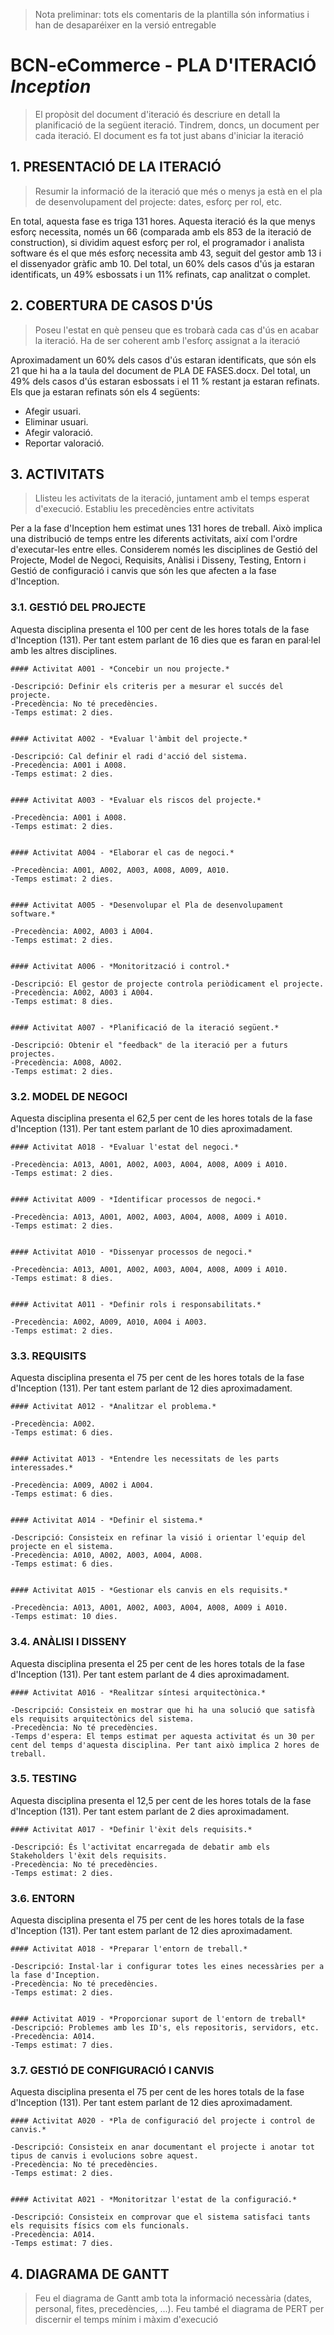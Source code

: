 ﻿> Nota preliminar: tots els comentaris de la plantilla són informatius i han de desaparéixer en la versió entregable

# BCN-eCommerce - PLA D'ITERACIÓ *Inception* #

> El propòsit del document d'iteració és descriure en detall la planificació de la següent iteració. Tindrem, doncs, un document per cada iteració. El document es fa tot just abans d'iniciar la iteració

## 1. PRESENTACIÓ DE LA ITERACIÓ ##

> Resumir la informació de la iteració que més o menys ja està en el pla de desenvolupament del projecte: dates, esforç per rol, etc.

En total, aquesta fase es triga 131 hores.
Aquesta iteració és la que menys esforç necessita, només un 66 (comparada amb els 853 de la iteració de construction), si dividim aquest esforç per rol,
el programador i analista software és el que més esforç necessita amb 43, seguit del gestor amb 13 i el dissenyador gràfic amb 10.
Del total, un 60% dels casos d'ús ja estaran identificats, un 49% esbossats i un 11% refinats, cap analitzat o complet.


## 2. COBERTURA DE CASOS D'ÚS ##

> Poseu l'estat en què penseu que es trobarà cada cas d'ús en acabar la iteració. Ha de ser coherent amb l'esforç assignat a la iteració

Aproximadament un 60% dels casos d'ús estaran identificats, que són els 21 que hi ha a la taula del document de PLA DE FASES.docx.
Del total, un 49% dels casos d'ús estaran esbossats i el 11 % restant ja estaran refinats. Els que ja estaran refinats són els 4 següents:
- Afegir usuari.
- Eliminar usuari.
- Afegir valoració.
- Reportar valoració.

## 3. ACTIVITATS ##

> Llisteu les activitats de la iteració, juntament amb el temps esperat d'execució. Establiu les precedències entre activitats

Per a la fase d'Inception hem estimat unes 131 hores de treball. Això implica una distribució de temps entre les diferents activitats, així com l'ordre d'executar-les entre elles.
Considerem només les disciplines de Gestió del Projecte, Model de Negoci, Requisits, Anàlisi i Disseny, Testing, Entorn i Gestió de configuració i canvis que són les que afecten
a la fase d'Inception.

### 3.1. GESTIÓ DEL PROJECTE 

Aquesta disciplina presenta el 100 per cent de les hores totals de la fase d'Inception (131). Per tant estem parlant de 16 dies que es faran en paral·lel amb les altres disciplines.
 
	
	
	#### Activitat A001 - *Concebir un nou projecte.* 

	-Descripció: Definir els criteris per a mesurar el succés del projecte.
	-Precedència: No té precedències.
	-Temps estimat: 2 dies.


	#### Activitat A002 - *Evaluar l'àmbit del projecte.* 

	-Descripció: Cal definir el radi d'acció del sistema.
	-Precedència: A001 i A008.
	-Temps estimat: 2 dies.


	#### Activitat A003 - *Evaluar els riscos del projecte.*

	-Precedència: A001 i A008.
	-Temps estimat: 2 dies.


	#### Activitat A004 - *Elaborar el cas de negoci.*
	
	-Precedència: A001, A002, A003, A008, A009, A010.
	-Temps estimat: 2 dies.
	

	#### Activitat A005 - *Desenvolupar el Pla de desenvolupament software.* 

	-Precedència: A002, A003 i A004.
	-Temps estimat: 2 dies.
	

	#### Activitat A006 - *Monitorització i control.* 

	-Descripció: El gestor de projecte controla periòdicament el projecte.
	-Precedència: A002, A003 i A004.
	-Temps estimat: 8 dies.


	#### Activitat A007 - *Planificació de la iteració següent.* 

	-Descripció: Obtenir el "feedback" de la iteració per a futurs projectes.
	-Precedència: A008, A002. 
	-Temps estimat: 2 dies.


### 3.2. MODEL DE NEGOCI 

Aquesta disciplina presenta el 62,5 per cent de les hores totals de la fase d'Inception (131). Per tant estem parlant de 10 dies aproximadament.	


	#### Activitat A018 - *Evaluar l'estat del negoci.*

	-Precedència: A013, A001, A002, A003, A004, A008, A009 i A010.
	-Temps estimat: 2 dies.


	#### Activitat A009 - *Identificar processos de negoci.*

	-Precedència: A013, A001, A002, A003, A004, A008, A009 i A010.
	-Temps estimat: 2 dies.


	#### Activitat A010 - *Dissenyar processos de negoci.*

	-Precedència: A013, A001, A002, A003, A004, A008, A009 i A010.
	-Temps estimat: 8 dies.


	#### Activitat A011 - *Definir rols i responsabilitats.*

	-Precedència: A002, A009, A010, A004 i A003.
	-Temps estimat: 2 dies.


### 3.3. REQUISITS 

Aquesta disciplina presenta el 75 per cent de les hores totals de la fase d'Inception (131). Per tant estem parlant de 12 dies aproximadament.

	
	#### Activitat A012 - *Analitzar el problema.*

	-Precedència: A002.
	-Temps estimat: 6 dies.


	#### Activitat A013 - *Entendre les necessitats de les parts interessades.*

	-Precedència: A009, A002 i A004.
	-Temps estimat: 6 dies.
	

	#### Activitat A014 - *Definir el sistema.* 

	-Descripció: Consisteix en refinar la visió i orientar l'equip del projecte en el sistema.
	-Precedència: A010, A002, A003, A004, A008.
	-Temps estimat: 6 dies.


	#### Activitat A015 - *Gestionar els canvis en els requisits.*

	-Precedència: A013, A001, A002, A003, A004, A008, A009 i A010.
	-Temps estimat: 10 dies.



### 3.4. ANÀLISI I DISSENY

Aquesta disciplina presenta el 25 per cent de les hores totals de la fase d'Inception (131). Per tant estem parlant de 4 dies aproximadament.
	
	#### Activitat A016 - *Realitzar síntesi arquitectònica.*

	-Descripció: Consisteix en mostrar que hi ha una solució que satisfà els requisits arquitectònics del sistema. 
	-Precedència: No té precedències.
	-Temps d'espera: El temps estimat per aquesta activitat és un 30 per cent del temps d'aquesta disciplina. Per tant això implica 2 hores de treball.



### 3.5. TESTING

Aquesta disciplina presenta el 12,5 per cent de les hores totals de la fase d'Inception (131). Per tant estem parlant de 2 dies aproximadament.
	
	#### Activitat A017 - *Definir l'èxit dels requisits.*

	-Descripció: És l'activitat encarregada de debatir amb els Stakeholders l'èxit dels requisits. 
	-Precedència: No té precedències.
	-Temps estimat: 2 dies.



### 3.6. ENTORN 

Aquesta disciplina presenta el 75 per cent de les hores totals de la fase d'Inception (131). Per tant estem parlant de 12 dies aproximadament.
	
	#### Activitat A018 - *Preparar l'entorn de treball.*

	-Descripció: Instal·lar i configurar totes les eines necessàries per a la fase d'Inception. 
	-Precedència: No té precedències.
	-Temps estimat: 2 dies.


	#### Activitat A019 - *Proporcionar suport de l'entorn de treball*
	-Descripció: Problemes amb les ID's, els repositoris, servidors, etc. 
	-Precedència: A014.
	-Temps estimat: 7 dies.



### 3.7. GESTIÓ DE CONFIGURACIÓ I CANVIS

Aquesta disciplina presenta el 75 per cent de les hores totals de la fase d'Inception (131). Per tant estem parlant de 12 dies aproximadament.
	
	#### Activitat A020 - *Pla de configuració del projecte i control de canvis.*

	-Descripció: Consisteix en anar documentant el projecte i anotar tot tipus de canvis i evolucions sobre aquest. 
	-Precedència: No té precedències.
	-Temps estimat: 2 dies.


	#### Activitat A021 - *Monitoritzar l'estat de la configuració.*
	
	-Descripció: Consisteix en comprovar que el sistema satisfaci tants els requisits físics com els funcionals. 
	-Precedència: A014.
	-Temps estimat: 7 dies.



## 4. DIAGRAMA DE GANTT ##

> Feu el diagrama de Gantt amb tota la informació necessària (dates, personal, fites, precedències, ...). Feu també el diagrama de PERT per discernir el temps mínim i màxim d'execució